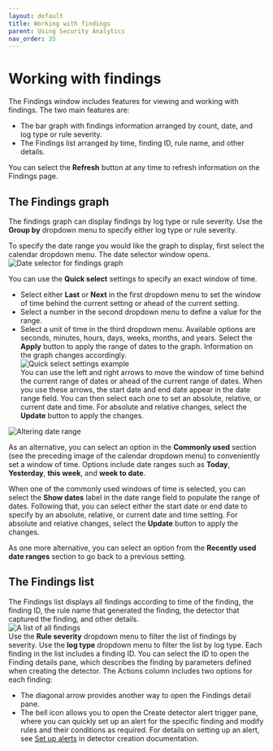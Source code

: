 ```yaml
---
layout: default
title: Working with findings
parent: Using Security Analytics
nav_order: 35
---
```


# Working with findings

The Findings window includes features for viewing and working with findings. The two main features are:
* The bar graph with findings information arranged by count, date, and log type or rule severity.
* The Findings list arranged by time, finding ID, rule name, and other details.

You can select the **Refresh** button at any time to refresh information on the Findings page.

## The Findings graph

The findings graph can display findings by log type or rule severity. Use the **Group by** dropdown menu to specify either log type or rule severity.

To specify the date range you would like the graph to display, first select the calendar dropdown menu. The date selector window opens.
<img src="{{site.url}}{{site.baseurl}}/images/Security/find-date-pick.png" alt="Date selector for findings graph">

You can use the **Quick select** settings to specify an exact window of time.
* Select either **Last** or **Next** in the first dropdown menu to set the window of time behind the current setting or ahead of the current setting.
* Select a number in the second dropdown menu to define a value for the range.
* Select a unit of time in the third dropdown menu. Available options are seconds, minutes, hours, days, weeks, months, and years.
Select the **Apply** button to apply the range of dates to the graph. Information on the graph changes accordingly.
<br><img src="{{site.url}}{{site.baseurl}}/images/Security/quickset.png" alt="Quick select settings example">
<br>You can use the left and right arrows to move the window of time behind the current range of dates or ahead of the current range of dates. When you use these arrows, the start date and end date appear in the date range field. You can then select each one to set an absolute, relative, or current date and time. For absolute and relative changes, select the **Update** button to apply the changes.
<img src="{{site.url}}{{site.baseurl}}/images/Security/date-pick.png" alt="Altering date range">

As an alternative, you can select an option in the **Commonly used** section (see the preceding image of the calendar dropdown menu) to conveniently set a window of time. Options include date ranges such as **Today**, **Yesterday**, **this week**, and **week to date**. 

When one of the commonly used windows of time is selected, you can select the **Show dates** label in the date range field to populate the range of dates. Following that, you can select either the start date or end date to specify by an absolute, relative, or current date and time setting. For absolute and relative changes, select the **Update** button to apply the changes.

As one more alternative, you can select an option from the **Recently used date ranges** section to go back to a previous setting.

## The Findings list

The Findings list displays all findings according to time of the finding, the finding ID, the rule name that generated the finding, the detector that captured the finding, and other details.
<br><img src="{{site.url}}{{site.baseurl}}/images/Security/finding-list.png" alt="A list of all findings">
<br>Use the **Rule severity** dropdown menu to filter the list of findings by severity. Use the **log type** dropdown menu to filter the list by log type.
Each finding in the list includes a finding ID. You can select the ID to open the Finding details pane, which describes the finding by parameters defined when creating the detector.
The Actions column includes two options for each finding:
* The diagonal arrow provides another way to open the Findings detail pane.
* The bell icon allows you to open the Create detector alert trigger pane, where you can quickly set up an alert for the specific finding and modify rules and their conditions as required.
For details on setting up an alert, see [Set up alerts]({{site.url}}{{site.baseurl}}/security-analytics/sec-analytics-config/detectors-config#step-3-set-up-alerts) in detector creation documentation.

